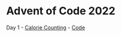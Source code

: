 # Advent of Code 2022

Day 1 - [Calorie Counting](https://adventofcode.com/2022/day/1) - [Code](https://github.com/Matt-B/advent-of-code-2022/blob/main/src/main/kotlin/uk/co/matt_bailey/adventofcode2022/Day01.kt)
